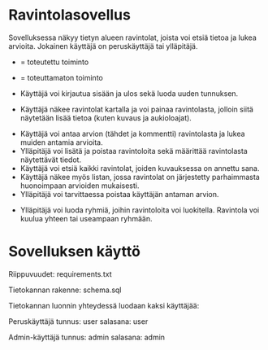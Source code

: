 # Ravintolasovellus

Sovelluksessa näkyy tietyn alueen ravintolat, joista voi etsiä tietoa ja lukea arvioita. Jokainen käyttäjä on peruskäyttäjä tai ylläpitäjä.
+ = toteutettu toiminto
- = toteuttamaton toiminto

+ Käyttäjä voi kirjautua sisään ja ulos sekä luoda uuden tunnuksen.
- Käyttäjä näkee ravintolat kartalla ja voi painaa ravintolasta, jolloin siitä näytetään lisää tietoa (kuten kuvaus ja aukioloajat).
+ Käyttäjä voi antaa arvion (tähdet ja kommentti) ravintolasta ja lukea muiden antamia arvioita.
+ Ylläpitäjä voi lisätä ja poistaa ravintoloita sekä määrittää ravintolasta näytettävät tiedot.
+ Käyttäjä voi etsiä kaikki ravintolat, joiden kuvauksessa on annettu sana.
+ Käyttäjä näkee myös listan, jossa ravintolat on järjestetty parhaimmasta huonoimpaan arvioiden mukaisesti.
+ Ylläpitäjä voi tarvittaessa poistaa käyttäjän antaman arvion.
- Ylläpitäjä voi luoda ryhmiä, joihin ravintoloita voi luokitella. Ravintola voi kuulua yhteen tai useampaan ryhmään.

# Sovelluksen käyttö

Riippuvuudet:
requirements.txt

Tietokannan rakenne: 
schema.sql 

Tietokannan luonnin yhteydessä luodaan kaksi käyttäjää: 

Peruskäyttäjä
tunnus: user
salasana: user

Admin-käyttäjä
tunnus: admin
salasana: admin
